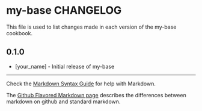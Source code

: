 my-base CHANGELOG
=================

This file is used to list changes made in each version of the my-base cookbook.

0.1.0
-----
- [your_name] - Initial release of my-base

- - -
Check the [Markdown Syntax Guide](http://daringfireball.net/projects/markdown/syntax) for help with Markdown.

The [Github Flavored Markdown page](http://github.github.com/github-flavored-markdown/) describes the differences between markdown on github and standard markdown.
